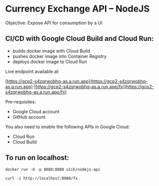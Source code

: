 # Currency Exchange API – NodeJS

Objective: 
Expose API for consumption by a UI

## CI/CD with Google Cloud Build and Cloud Run:

* builds docker image with Cloud Build
* pushes docker image into Container Registry
* deploys docker image to Cloud Run

Live endpoint available at: 

[https://gcp2-s4zqrwobhq-as.a.run.app](https://gcp2-s4zqrwobhq-as.a.run.app)
[https://gcp2-s4zqrwobhq-as.a.run.app/fx](https://gcp2-s4zqrwobhq-as.a.run.app/fx)

Pre-requisites:

* Google Cloud account
* GitHub account

You also need to enable the following APIs in Google Cloud:

* Cloud Run
* Cloud Build 

## To run on localhost:
```
docker run -d -p 8080:8080 u1ih/nodejs-api

curl -i http://localhost:8080/fx
```
